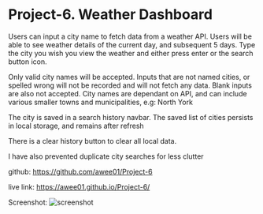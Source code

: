 # Project-6. Weather Dashboard  


Users can input a city name to fetch data from a weather API. Users will be able to see weather details of the current day, and subsequent 5 days. Type the city you wish you view the weather and either press enter or the search button icon. 

Only valid city names will be accepted. Inputs that are not named cities, or spelled wrong will not be recorded and will not fetch any data. Blank inputs are also not accepted. City names are dependant on API, and can include various smaller towns and municipalities, e.g: North York

The city is saved in a search history navbar. The saved list of cities persists in local storage, and remains after refresh

There is a clear history button to clear all local data.

I have also prevented duplicate city searches for less clutter



github: https://github.com/awee01/Project-6

live link: https://awee01.github.io/Project-6/

Screenshot: ![screenshot](https://user-images.githubusercontent.com/85651950/127752125-f1c9f098-eda8-4574-b118-f276ce3462c2.png)
